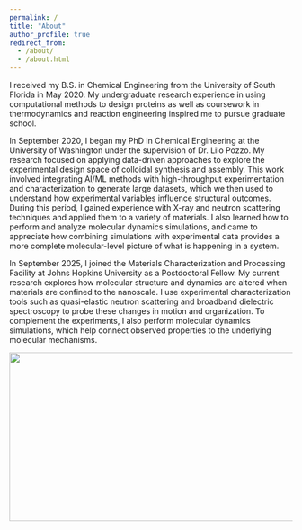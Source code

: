 ```yaml
---
permalink: /
title: "About"
author_profile: true
redirect_from: 
  - /about/
  - /about.html
---
```


I received my B.S. in Chemical Engineering from the University of South Florida in May 2020. My undergraduate research experience in using computational methods to design proteins as well as coursework in thermodynamics and reaction engineering inspired me to pursue graduate school.

In September 2020, I began my PhD in Chemical Engineering at the University of Washington under the supervision of Dr. Lilo Pozzo. My research focused on applying data-driven approaches to explore the experimental design space of colloidal synthesis and assembly. This work involved integrating AI/ML methods with high-throughput experimentation and characterization to generate large datasets, which we then used to understand how experimental variables influence structural outcomes. During this period, I gained experience with X-ray and neutron scattering techniques and applied them to a variety of materials. I also learned how to perform and analyze molecular dynamics simulations, and came to appreciate how combining simulations with experimental data provides a more complete molecular-level picture of what is happening in a system.


In September 2025, I joined the Materials Characterization and Processing Facility at Johns Hopkins University as a Postdoctoral Fellow. My current research explores how molecular structure and dynamics are altered when materials are confined to the nanoscale. I use experimental characterization tools such as quasi-elastic neutron scattering and broadband dielectric spectroscopy to probe these changes in motion and organization. To complement the experiments, I also perform molecular dynamics simulations, which help connect observed properties to the underlying molecular mechanisms.

<p align="center">
  <img src="../images/summary.png" width="650" height="300">
</p>



<!---
Before coming to the United States, I was living in Brazil which is where I am from. Check out my <a href="https://huatc.github.io/year-archive/">Blog Posts</a> where I write about things I wished I knew at each stage of my academic journey in the United States.

Outside of research, I enjoy long distance running. I am actively training for several half-marathons and hope to run a full marathon sometime in the future. 

<p align="center">
  <img src="../images/running.png" width="450" height="800">
</p>
-->



